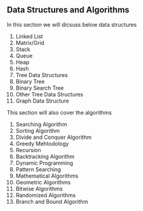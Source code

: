 ## Data Structures and Algorithms
In this section we will dicsuss below data structures
1.   Linked List
2.   Matrix/Grid
3.   Stack
4.   Queue
5.   Heap
6.   Hash
7.   Tree Data Structures
8.   Binary Tree
9.   Binary Search Tree
10.   Other Tree Data Structures
11.   Graph Data Structure

This section will also cover the algorithms

1.   Searching Algorithm
2.   Sorting Algorithm
3.   Divide and Conquer Algorithm
4.   Greedy Mehtodology
5.   Recursion
6.   Backtracking Algorithm
7.   Dynamic Programming
8.   Pattern Searching
9.   Mathematical Algorithms
10.   Geometric Algorithms
11.   Bitwise Algorithms
12.   Randomized Algorithms
13.   Branch and Bound Algorithm
